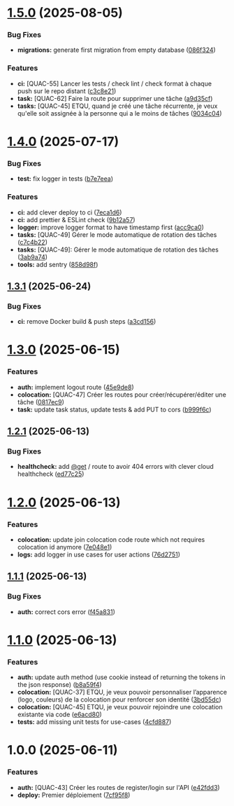 # [1.5.0](https://github.com/Quackoloc/api/compare/v1.4.0...v1.5.0) (2025-08-05)


### Bug Fixes

* **migrations:** generate first migration from empty database ([086f324](https://github.com/Quackoloc/api/commit/086f3240f0248b9f5e2492eaefc52fb8007fc678))


### Features

* **ci:** [QUAC-55] Lancer les tests / check lint / check format à chaque push sur le repo distant ([c3c8e21](https://github.com/Quackoloc/api/commit/c3c8e216240e04891cc7a7c4d7ea0b05858811f2))
* **task:** [QUAC-62] Faire la route pour supprimer une tâche ([a9d35cf](https://github.com/Quackoloc/api/commit/a9d35cf794f5c29e06f3d43f4b83dc8e9c1cf1d3))
* **tasks:** [QUAC-45] ETQU, quand je créé une tâche récurrente, je veux qu'elle soit assignée à la personne qui a le moins de tâches ([9034c04](https://github.com/Quackoloc/api/commit/9034c04d8f48c5551f3e49c9fe0944f0b2b8e37d))

# [1.4.0](https://github.com/Quackoloc/api/compare/v1.3.1...v1.4.0) (2025-07-17)


### Bug Fixes

* **test:** fix logger in tests ([b7e7eea](https://github.com/Quackoloc/api/commit/b7e7eeab02fefcad9d0d30f1aa2e1865366c7c05))


### Features

* **ci:** add clever deploy to ci ([7eca1d6](https://github.com/Quackoloc/api/commit/7eca1d67d29453162eec9d8ba56e0ba8f81833fd))
* **ci:** add prettier & ESLint check ([9b12a57](https://github.com/Quackoloc/api/commit/9b12a57ffa2ee0f0c36a226f2fc20b19f717a5b1))
* **logger:** improve logger format to have timestamp first ([acc9ca0](https://github.com/Quackoloc/api/commit/acc9ca093db97e8f38b19fdfa1ea33a9c833c1ae))
* **tasks:** [QUAC-49] Gérer le mode automatique de rotation des tâches ([c7c4b22](https://github.com/Quackoloc/api/commit/c7c4b2230066ab7c6b97dd910a2b7673bac9ae33))
* **tasks:** [QUAC-49]: Gérer le mode automatique de rotation des tâches ([3ab9a74](https://github.com/Quackoloc/api/commit/3ab9a7488348642f6adaf21fc3307781234e48ae))
* **tools:** add sentry ([858d98f](https://github.com/Quackoloc/api/commit/858d98fad048b3195643b7783e0f1ac48882077f))

## [1.3.1](https://github.com/Quackoloc/api/compare/v1.3.0...v1.3.1) (2025-06-24)


### Bug Fixes

* **ci:** remove Docker build & push steps ([a3cd156](https://github.com/Quackoloc/api/commit/a3cd156564e70625ed1ba42ccb57b351a5ca065c))

# [1.3.0](https://github.com/Quackoloc/api/compare/v1.2.1...v1.3.0) (2025-06-15)


### Features

* **auth:** implement logout route ([45e9de8](https://github.com/Quackoloc/api/commit/45e9de82fcc73ce88fd7952a8b9532cce349e3a1))
* **colocation:** [QUAC-47] Créer les routes pour créer/récupérer/éditer une tâche ([0817ec9](https://github.com/Quackoloc/api/commit/0817ec9d2b8cc89986a467ce7ad36f272b6814c5))
* **task:** update task status, update tests & add PUT to cors ([b999f6c](https://github.com/Quackoloc/api/commit/b999f6ce907109a72d750ca2bd764b437d580ab6))

## [1.2.1](https://github.com/Quackoloc/api/compare/v1.2.0...v1.2.1) (2025-06-13)


### Bug Fixes

* **healthcheck:** add [@get](https://github.com/get) / route to avoir 404 errors with clever cloud healthcheck ([ed77c25](https://github.com/Quackoloc/api/commit/ed77c25144e5f03a54f3c030b47d765e9ea8b4c7))

# [1.2.0](https://github.com/Quackoloc/api/compare/v1.1.1...v1.2.0) (2025-06-13)


### Features

* **colocation:** update join colocation code route which not requires colocation id anymore ([7e048e1](https://github.com/Quackoloc/api/commit/7e048e184722620470d8b03c645d5f96c1a13ba6))
* **logs:** add logger in use cases for user actions ([76d2751](https://github.com/Quackoloc/api/commit/76d27513b5d46798647b00090cc4083840dbc985))

## [1.1.1](https://github.com/Quackoloc/api/compare/v1.1.0...v1.1.1) (2025-06-13)


### Bug Fixes

* **auth:** correct cors error ([f45a831](https://github.com/Quackoloc/api/commit/f45a83153fd194e2115a5d6767bb79582af23f42))

# [1.1.0](https://github.com/Quackoloc/api/compare/v1.0.0...v1.1.0) (2025-06-13)


### Features

* **auth:** update auth method (use cookie instead of returning the tokens in the json response) ([b8a59f4](https://github.com/Quackoloc/api/commit/b8a59f463ed7a39610af53d51c0eced01311a3b0))
* **colocation:** [QUAC-37] ETQU, je veux pouvoir personnaliser l’apparence (logo, couleurs) de la colocation pour renforcer son identité ([3bd55dc](https://github.com/Quackoloc/api/commit/3bd55dc0ba07524bd647229b0026411e55b00382))
* **colocation:** [QUAC-45] ETQU, je veux pouvoir rejoindre une colocation existante via code ([e6acd80](https://github.com/Quackoloc/api/commit/e6acd8002c3535a65bf15c86deef72a067157ca3))
* **tests:** add missing unit tests for use-cases ([4cfd887](https://github.com/Quackoloc/api/commit/4cfd887a98aa9e72565e95cd6ad1244bf98878fa))

# 1.0.0 (2025-06-11)


### Features

* **auth:** [QUAC-43] Créer les routes de register/login sur l'API ([e42fdd3](https://github.com/Quackoloc/api/commit/e42fdd3ca4c99eb1b51be082325ceb28e7b300c4))
* **deploy:** Premier déploiement ([7cf95f8](https://github.com/Quackoloc/api/commit/7cf95f8431dab91421a90fdd3de9cec7a714d19c))

